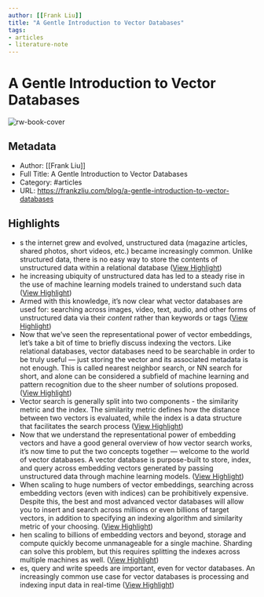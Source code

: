 ```yaml
---
author: [[Frank Liu]]
title: "A Gentle Introduction to Vector Databases"
tags: 
- articles
- literature-note
---
```

# A Gentle Introduction to Vector Databases

![rw-book-cover](https://readwise-assets.s3.amazonaws.com/static/images/article4.6bc1851654a0.png)

## Metadata
- Author: [[Frank Liu]]
- Full Title: A Gentle Introduction to Vector Databases
- Category: #articles
- URL: https://frankzliu.com/blog/a-gentle-introduction-to-vector-databases

## Highlights
- s the internet grew and evolved, unstructured data (magazine articles, shared photos, short videos, etc.) became increasingly common. Unlike structured data, there is no easy way to store the contents of unstructured data within a relational database ([View Highlight](https://read.readwise.io/read/01h4gebbkq3jgdz8p9pp47212r))
- he increasing ubiquity of unstructured data has led to a steady rise in the use of machine learning models trained to understand such data ([View Highlight](https://read.readwise.io/read/01h4gebje1437krhcxpg69me0d))
- Armed with this knowledge, it’s now clear what vector databases are used for: searching across images, video, text, audio, and other forms of unstructured data via their *content* rather than keywords or tags ([View Highlight](https://read.readwise.io/read/01h4gebt1j95qqe7vtq8z9bv6n))
- Now that we’ve seen the representational power of vector embeddings, let’s take a bit of time to briefly discuss indexing the vectors. Like relational databases, vector databases need to be searchable in order to be truly useful — just storing the vector and its associated metadata is not enough. This is called nearest neighbor search, or NN search for short, and alone can be considered a subfield of machine learning and pattern recognition due to the sheer number of solutions proposed. ([View Highlight](https://read.readwise.io/read/01h4geexcw2xfxkgeb3jfypay4))
- Vector search is generally split into two components - the similarity metric and the index. The similarity metric defines how the distance between two vectors is evaluated, while the index is a data structure that facilitates the search process ([View Highlight](https://read.readwise.io/read/01h4gefc01xrn77y8zf756gcgw))
- Now that we understand the representational power of embedding vectors and have a good general overview of how vector search works, it’s now time to put the two concepts together — welcome to the world of vector databases. A vector database is purpose-built to store, index, and query across embedding vectors generated by passing unstructured data through machine learning models. ([View Highlight](https://read.readwise.io/read/01h4gegvfx56fac6gdt04rm1en))
- When scaling to huge numbers of vector embeddings, searching across embedding vectors (even with indices) can be prohibitively expensive. Despite this, the best and most advanced vector databases will allow you to insert and search across millions or even billions of target vectors, in addition to specifying an indexing algorithm and similarity metric of your choosing. ([View Highlight](https://read.readwise.io/read/01h4geh1k6j0pyz3tw104p92bj))
- hen scaling to billions of embedding vectors and beyond, storage and compute quickly become unmanageable for a single machine. Sharding can solve this problem, but this requires splitting the indexes across multiple machines as well. ([View Highlight](https://read.readwise.io/read/01h4gehc6hw60hgfdw2dvwdnbr))
- es, query and write speeds are important, even for vector databases. An increasingly common use case for vector databases is processing and indexing input data in real-time ([View Highlight](https://read.readwise.io/read/01h4gehr8jxmex1wek6cj5bh8k))
